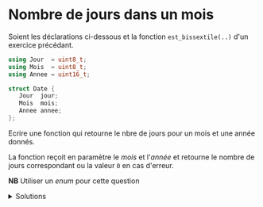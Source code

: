 # Nombre de jours dans un mois

Soient les déclarations ci-dessous et la fonction `est_bissextile(..)` d'un exercice précédant.

~~~cpp
using Jour  = uint8_t;
using Mois  = uint8_t;
using Annee = uint16_t;

struct Date {
   Jour  jour;
   Mois  mois;
   Annee annee;
};
~~~


Ecrire une fonction qui retourne le nbre de jours pour un mois et une année donnés.

La fonction reçoit en paramètre le *mois* et l'*année* et retourne le nombre de jours correspondant ou la valeur `0` en cas d'erreur.

**NB** Utiliser un *enum* pour cette question

<details>
<summary>Solutions</summary>

~~~cpp
uint8_t nbre_jours_mois (Mois m, Annee a) {

   enum Liste_Mois {JANVIER = 1, FEVRIER, MARS, AVRIL, MAI, JUIN, JUILLET,
                    AOUT, SEPTEMBRE, OCTOBRE, NOVEMBRE, DECEMBRE};

   switch (m) {
      case FEVRIER   : return 28 + est_bissextile(Date{1, m, a});
      case JANVIER   :
      case MARS      :
      case MAI       :
      case JUILLET   :
      case AOUT      :
      case OCTOBRE   :
      case DECEMBRE  : return 31;
      case AVRIL     :
      case JUIN      :
      case SEPTEMBRE :
      case NOVEMBRE  : return 30;
      default        : return 0;
   }
}~~~
</details>

